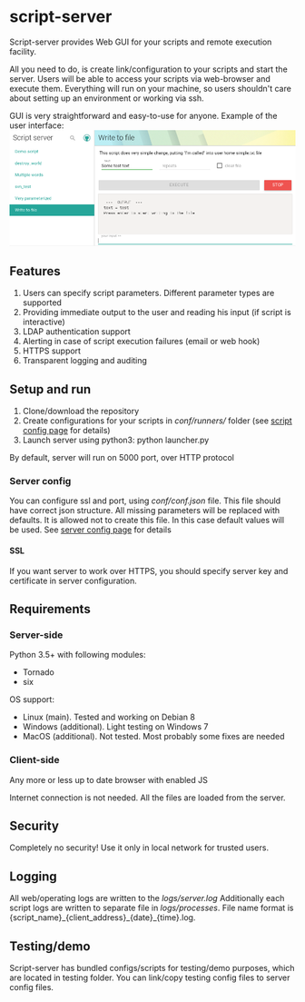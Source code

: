 # script-server
Script-server provides Web GUI for your scripts and remote execution facility. 

All you need to do, is create link/configuration to your scripts and start the server. Users will be able to access your scripts via web-browser and execute them. 
Everything will run on your machine, so users shouldn't care about setting up an environment or working via ssh.


GUI is very straightforward and easy-to-use for anyone. Example of the user interface:
![Example of user interface](screenshot.png?raw=true)

## Features
1. Users can specify script parameters. Different parameter types are supported
2. Providing immediate output to the user and reading his input (if script is interactive)
3. LDAP authentication support
4. Alerting in case of script execution failures (email or web hook)
5. HTTPS support
6. Transparent logging and auditing

## Setup and run
1. Clone/download the repository
2. Create configurations for your scripts in *conf/runners/* folder (see [script config page](https://github.com/bugy/script-server/wiki/Script-config) for details)
3. Launch server using python3: python launcher.py

By default, server will run on 5000 port, over HTTP protocol

### Server config
You can configure ssl and port, using *conf/conf.json* file. This file should have correct json structure. All missing parameters will be replaced with defaults.
It is allowed not to create this file. In this case default values will be used.
See [server config page](https://github.com/bugy/script-server/wiki/Server-config) for details

#### SSL 
If you want server to work over HTTPS, you should specify server key and certificate in server configuration.

## Requirements
### Server-side
Python 3.5+ with following modules:
* Tornado
* six

OS support:
- Linux (main). Tested and working on Debian 8
- Windows (additional). Light testing on Windows 7
- MacOS (additional). Not tested. Most probably some fixes are needed

### Client-side
Any more or less up to date browser with enabled JS

Internet connection is not needed. All the files are loaded from the server.

## Security
Completely no security! Use it only in local network for trusted users. 

## Logging
All web/operating logs are written to the *logs/server.log*
Additionally each script logs are written to separate file in *logs/processes*. File name format is {script\_name}\_{client\_address}\_{date}\_{time}.log. 

## Testing/demo
Script-server has bundled configs/scripts for testing/demo purposes, which are located in testing folder. You can link/copy testing config files to server config files.
